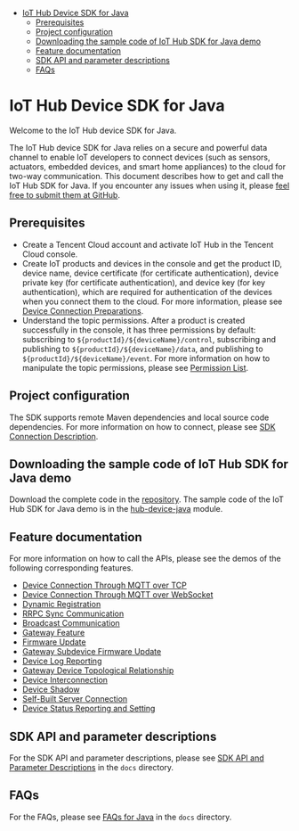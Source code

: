 * [IoT Hub Device SDK for Java](#IoT-Hub-Device-SDK-for-Java)
  * [Prerequisites](#Prerequisites)
  * [Project configuration](#Project-configuration)
  * [Downloading the sample code of IoT Hub SDK for Java demo](#Downloading-the-sample-code-of-IoT-Hub-SDK-for-Java-demo)
  * [Feature documentation](#Feature-documentation)
  * [SDK API and parameter descriptions](#SDK-API-and-parameter-descriptions)
  * [FAQs](#FAQs)

# IoT Hub Device SDK for Java
Welcome to the IoT Hub device SDK for Java.

The IoT Hub device SDK for Java relies on a secure and powerful data channel to enable IoT developers to connect devices (such as sensors, actuators, embedded devices, and smart home appliances) to the cloud for two-way communication. This document describes how to get and call the IoT Hub SDK for Java. If you encounter any issues when using it, please [feel free to submit them at GitHub](https://github.com/tencentyun/iot-device-java/issues/new).

## Prerequisites
* Create a Tencent Cloud account and activate IoT Hub in the Tencent Cloud console.
* Create IoT products and devices in the console and get the product ID, device name, device certificate (for certificate authentication), device private key (for certificate authentication), and device key (for key authentication), which are required for authentication of the devices when you connect them to the cloud. For more information, please see [Device Connection Preparations](https://cloud.tencent.com/document/product/634/14442).
* Understand the topic permissions. After a product is created successfully in the console, it has three permissions by default: subscribing to `${productId}/${deviceName}/control`, subscribing and publishing to `${productId}/${deviceName}/data`, and publishing to `${productId}/${deviceName}/event`. For more information on how to manipulate the topic permissions, please see [Permission List](https://cloud.tencent.com/document/product/634/14444).

## Project configuration

The SDK supports remote Maven dependencies and local source code dependencies. For more information on how to connect, please see [SDK Connection Description](docs/SDK-Connection-Description.md).

## Downloading the sample code of IoT Hub SDK for Java demo
Download the complete code in the [repository](https://github.com/tencentyun/iot-device-java). The sample code of the IoT Hub SDK for Java demo is in the [hub-device-java](../hub-device-java/src/test) module.


## Feature documentation
For more information on how to call the APIs, please see the demos of the following corresponding features.

* [Device Connection Through MQTT over TCP](docs/Device-Connection-Through-MQTT-over-TCP.md)
* [Device Connection Through MQTT over WebSocket](docs/Device-Connection-Through-MQTT-over-WebSocket.md)
* [Dynamic Registration](docs/Dynamic-Registration.md)
* [RRPC Sync Communication](docs/RRPC-Sync-Communication.md)
* [Broadcast Communication](docs/Broadcast-Communication.md)
* [Gateway Feature](docs/Gateway-Feature.md)
* [Firmware Update](docs/Firmware-Update.md)
* [Gateway Subdevice Firmware Update](docs/Gateway-Subdevice-Firmware-Update.md)
* [Device Log Reporting](docs/Device-Log-Reporting.md)
* [Gateway Device Topological Relationship](docs/Gateway-Device-Topological-Relationship.md)
* [Device Interconnection](docs/Device-Interconnection.md)
* [Device Shadow](docs/Device-Shadow.md)
* [Self-Built Server Connection](docs/Self-Built-Server-Connection.md)
* [Device Status Reporting and Setting](docs/Device-Status-Reporting-and-Setting.md)

## SDK API and parameter descriptions
For the SDK API and parameter descriptions, please see [SDK API and Parameter Descriptions](docs/SDK-API-and-Parameter-Descriptions.md) in the `docs` directory.

## FAQs

For the FAQs, please see [FAQs for Java](docs/FAQs-for-Java.md) in the `docs` directory.
